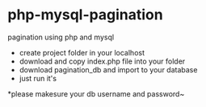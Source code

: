 # php-mysql-pagination
pagination using php and mysql

- create project folder in your localhost
- download and copy index.php file into your folder
- download pagination_db and import to your database
- just run it's

*please makesure your db username and password~
